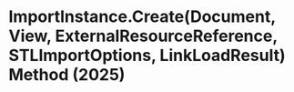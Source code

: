 # ImportInstance.Create(Document, View, ExternalResourceReference, STLImportOptions, LinkLoadResult) Method (2025)

﻿